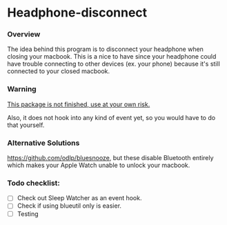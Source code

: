 # Headphone-disconnect
### Overview
The idea behind this program is to disconnect your headphone when closing your macbook. This is a nice to have since your headphone could have trouble connecting to other devices (ex. your phone) because it's still connected to your closed macbook.

### Warning
<ins>This package is not finished, use at your own risk.</ins>

Also, it does not hook into any kind of event yet, so you would have to do that yourself.

### Alternative Solutions
https://github.com/odlp/bluesnooze, but these disable Bluetooth entirely which makes your Apple Watch unable to unlock your macbook.
### Todo checklist:
- [ ] Check out Sleep Watcher as an event hook.
- [ ] Check if using blueutil only is easier.
- [ ] Testing

